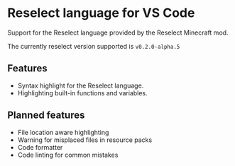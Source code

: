 # Reselect language for VS Code

Support for the Reselect language provided by the Reselect Minecraft mod.

The currently reselect version supported is `v0.2.0-alpha.5`

## Features

- Syntax highlight for the Reselect language.
- Highlighting built-in functions and variables.

## Planned features

- File location aware highlighting
- Warning for misplaced files in resource packs
- Code formatter
- Code linting for common mistakes
